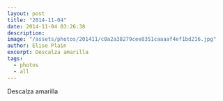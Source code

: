 ```yaml
---
layout: post
title: "2014-11-04"
date: 2014-11-04 03:26:38
description: 
image: "/assets/photos/201411/c0a2a38279cee8351caaaaf4ef1bd216.jpg"
author: Elise Plain
excerpt: Descalza amarilla
tags: 
  - photos
  - all
---
```


Descalza amarilla
<p></p>
